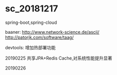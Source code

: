 # sc_20181217
spring-boot,spring-cloud

baaner:
http://www.network-science.de/ascii/
http://patorjk.com/software/taag/

devtools:
增加热部署功能

20190225
共享JPA+Redis Cache,对系统性能提升显著

20190226



